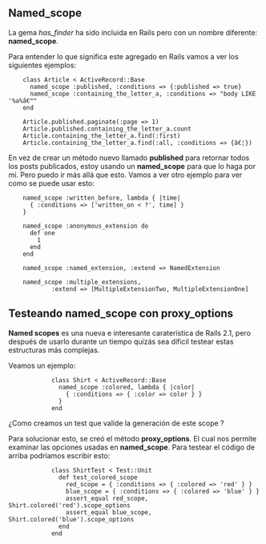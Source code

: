 <!-- -*- mode: markdown; coding: utf-8; -*- -->

## Named_scope

La gema  *has\_finder*  ha sido incluida en Rails pero con un nombre diferente: **named\_scope**.

Para entender lo que significa este agregado en Rails vamos a ver los siguientes ejemplos:

        class Article < ActiveRecord::Base
          named_scope :published, :conditions => {:published => true}
          named_scope :containing_the_letter_a, :conditions => "body LIKE '%a%â€™"
        end

        Article.published.paginate(:page => 1)
        Article.published.containing_the_letter_a.count
        Article.containing_the_letter_a.find(:first)
        Article.containing_the_letter_a.find(:all, :conditions => {â€¦})

En vez de crear un método nuevo llamado **published** para retornar todos los posts publicados, estoy usando un **named\_scope** para que lo haga por mí. Pero puedo ir más allá que esto. Vamos a ver otro ejemplo para ver como se puede usar esto:

        named_scope :written_before, lambda { |time|
          { :conditions => ['written_on < ?', time] }
        }

        named_scope :anonymous_extension do
          def one
            1
          end
        end

        named_scope :named_extension, :extend => NamedExtension

        named_scope :multiple_extensions,
                :extend => [MultipleExtensionTwo, MultipleExtensionOne]

## Testeando named\_scope con proxy\_options


**Named scopes** es una nueva e interesante caraterística de Rails 2.1, pero después de usarlo durante un tiempo quizás sea díficil testear estas estructuras más complejas.

Veamos un ejemplo:

                class Shirt < ActiveRecord::Base
                  named_scope :colored, lambda { |color|
                    { :conditions => { :color => color } }
                  }
                end


¿Como creamos un test que valide la generación de este scope ?

Para solucionar esto, se creó el método **proxy\_options**. El cual nos permite examinar las opciones usadas en **named_scope**. Para testear el código de arriba podríamos escribir esto:

                class ShirtTest < Test::Unit
                  def test_colored_scope
                    red_scope = { :conditions => { :colored => 'red' } }
                    blue_scope = { :conditions => { :colored => 'blue' } }
                    assert_equal red_scope, Shirt.colored('red').scope_options
                    assert_equal blue_scope, Shirt.colored('blue').scope_options
                  end
                end
